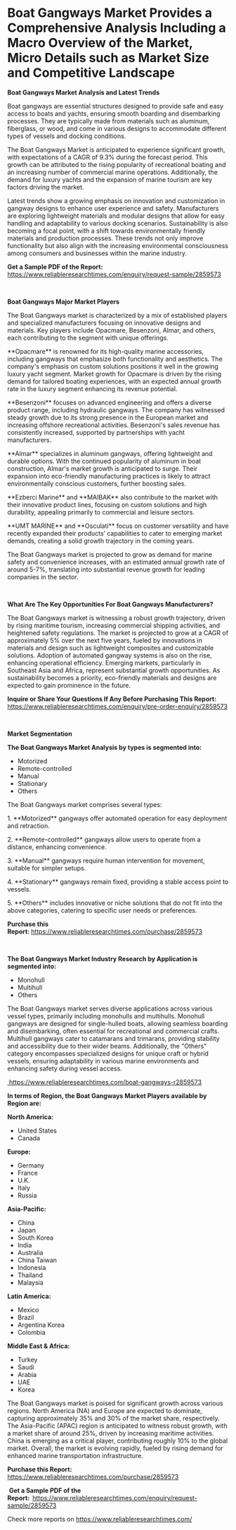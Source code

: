<p><h1>Boat Gangways Market Provides a Comprehensive Analysis Including a Macro Overview of the Market, Micro Details such as Market Size and Competitive Landscape</h1></p><p><strong>Boat Gangways Market Analysis and Latest Trends</strong></p>
<p><p>Boat gangways are essential structures designed to provide safe and easy access to boats and yachts, ensuring smooth boarding and disembarking processes. They are typically made from materials such as aluminum, fiberglass, or wood, and come in various designs to accommodate different types of vessels and docking conditions.</p><p>The Boat Gangways Market is anticipated to experience significant growth, with expectations of a CAGR of 9.3% during the forecast period. This growth can be attributed to the rising popularity of recreational boating and an increasing number of commercial marine operations. Additionally, the demand for luxury yachts and the expansion of marine tourism are key factors driving the market.</p><p>Latest trends show a growing emphasis on innovation and customization in gangway designs to enhance user experience and safety. Manufacturers are exploring lightweight materials and modular designs that allow for easy handling and adaptability to various docking scenarios. Sustainability is also becoming a focal point, with a shift towards environmentally friendly materials and production processes. These trends not only improve functionality but also align with the increasing environmental consciousness among consumers and businesses within the marine industry.</p></p>
<p><strong>Get a Sample PDF of the Report:&nbsp;</strong> <a href="https://www.reliableresearchtimes.com/enquiry/request-sample/2859573?utm_campaign=2792&utm_medium=2&utm_source=Github&utm_content=ia&utm_term=12032025&utm_id=boat-gangways">https://www.reliableresearchtimes.com/enquiry/request-sample/2859573</a></p>
<p>&nbsp;</p>
<p><strong>Boat Gangways Major Market Players</strong></p>
<p><p>The Boat Gangways market is characterized by a mix of established players and specialized manufacturers focusing on innovative designs and materials. Key players include Opacmare, Besenzoni, Almar, and others, each contributing to the segment with unique offerings.</p><p>**Opacmare** is renowned for its high-quality marine accessories, including gangways that emphasize both functionality and aesthetics. The company's emphasis on custom solutions positions it well in the growing luxury yacht segment. Market growth for Opacmare is driven by the rising demand for tailored boating experiences, with an expected annual growth rate in the luxury segment enhancing its revenue potential.</p><p>**Besenzoni** focuses on advanced engineering and offers a diverse product range, including hydraulic gangways. The company has witnessed steady growth due to its strong presence in the European market and increasing offshore recreational activities. Besenzoni's sales revenue has consistently increased, supported by partnerships with yacht manufacturers.</p><p>**Almar** specializes in aluminum gangways, offering lightweight and durable options. With the continued popularity of aluminum in boat construction, Almar's market growth is anticipated to surge. Their expansion into eco-friendly manufacturing practices is likely to attract environmentally conscious customers, further boosting sales.</p><p>**Ezberci Marine** and **MAIBAK** also contribute to the market with their innovative product lines, focusing on custom solutions and high durability, appealing primarily to commercial and leisure sectors.</p><p>**UMT MARINE** and **Osculati** focus on customer versatility and have recently expanded their products’ capabilities to cater to emerging market demands, creating a solid growth trajectory in the coming years.</p><p>The Boat Gangways market is projected to grow as demand for marine safety and convenience increases, with an estimated annual growth rate of around 5-7%, translating into substantial revenue growth for leading companies in the sector.</p></p>
<p>&nbsp;</p>
<p><strong>What Are The Key Opportunities For Boat Gangways Manufacturers?</strong></p>
<p><p>The Boat Gangways market is witnessing a robust growth trajectory, driven by rising maritime tourism, increasing commercial shipping activities, and heightened safety regulations. The market is projected to grow at a CAGR of approximately 5% over the next five years, fueled by innovations in materials and design such as lightweight composites and customizable solutions. Adoption of automated gangway systems is also on the rise, enhancing operational efficiency. Emerging markets, particularly in Southeast Asia and Africa, represent substantial growth opportunities. As sustainability becomes a priority, eco-friendly materials and designs are expected to gain prominence in the future.</p></p>
<p><strong>Inquire or Share Your Questions If Any Before Purchasing This Report:</strong> <a href="https://www.reliableresearchtimes.com/enquiry/pre-order-enquiry/2859573?utm_campaign=2792&utm_medium=2&utm_source=Github&utm_content=ia&utm_term=12032025&utm_id=boat-gangways">https://www.reliableresearchtimes.com/enquiry/pre-order-enquiry/2859573</a></p>
<p>&nbsp;</p>
<p><strong>Market Segmentation</strong></p>
<p><strong>The Boat Gangways Market Analysis by types is segmented into:</strong></p>
<p><ul><li>Motorized</li><li>Remote-controlled</li><li>Manual</li><li>Stationary</li><li>Others</li></ul></p>
<p><p>The Boat Gangways market comprises several types: </p><p>1. **Motorized** gangways offer automated operation for easy deployment and retraction. </p><p>2. **Remote-controlled** gangways allow users to operate from a distance, enhancing convenience. </p><p>3. **Manual** gangways require human intervention for movement, suitable for simpler setups. </p><p>4. **Stationary** gangways remain fixed, providing a stable access point to vessels. </p><p>5. **Others** includes innovative or niche solutions that do not fit into the above categories, catering to specific user needs or preferences.</p></p>
<p><strong>Purchase this Report:&nbsp;</strong><a href="https://www.reliableresearchtimes.com/purchase/2859573?utm_campaign=2792&utm_medium=2&utm_source=Github&utm_content=ia&utm_term=12032025&utm_id=boat-gangways">https://www.reliableresearchtimes.com/purchase/2859573</a></p>
<p>&nbsp;</p>
<p><strong>The Boat Gangways Market Industry Research by Application is segmented into:</strong></p>
<p><ul><li>Monohull</li><li>Multihull</li><li>Others</li></ul></p>
<p><p>The Boat Gangways market serves diverse applications across various vessel types, primarily including monohulls and multihulls. Monohull gangways are designed for single-hulled boats, allowing seamless boarding and disembarking, often essential for recreational and commercial crafts. Multihull gangways cater to catamarans and trimarans, providing stability and accessibility due to their wider beams. Additionally, the "Others" category encompasses specialized designs for unique craft or hybrid vessels, ensuring adaptability in various marine environments and enhancing safety during vessel access.</p></p>
<p><a href="https://www.reliableresearchtimes.com/boat-gangways-r2859573?utm_campaign=2792&utm_medium=2&utm_source=Github&utm_content=ia&utm_term=12032025&utm_id=boat-gangways">&nbsp;https://www.reliableresearchtimes.com/boat-gangways-r2859573</a></p>
<p><strong>In terms of Region, the Boat Gangways Market Players available by Region are:</strong></p>
<p>
    <p> <strong> North America: </strong>
        <ul>
            <li>United States</li>
            <li>Canada</li>
        </ul>
        </p> 
    <p> <strong> Europe: </strong>
        <ul>
            <li>Germany</li>
            <li>France</li>
            <li>U.K.</li>
            <li>Italy</li>
            <li>Russia</li>
        </ul>
        </p> 
    <p> <strong> Asia-Pacific: </strong>
        <ul>
            <li>China</li>
            <li>Japan</li>
            <li>South Korea</li>
            <li>India</li>
            <li>Australia</li>
            <li>China Taiwan</li>
            <li>Indonesia</li>
            <li>Thailand</li>
            <li>Malaysia</li>
        </ul>
        </p> 
    <p> <strong> Latin America: </strong>
        <ul>
            <li>Mexico</li>
            <li>Brazil</li>
            <li>Argentina Korea</li>
            <li>Colombia</li>
        </ul>
        </p> 
    <p> <strong> Middle East & Africa: </strong>
        <ul>
            <li>Turkey</li>
            <li>Saudi</li>
            <li>Arabia</li>
            <li>UAE</li>
            <li>Korea</li>
        </ul>
    </p>
    </p>
<p><p>The Boat Gangways market is poised for significant growth across various regions. North America (NA) and Europe are expected to dominate, capturing approximately 35% and 30% of the market share, respectively. The Asia-Pacific (APAC) region is anticipated to witness robust growth, with a market share of around 25%, driven by increasing maritime activities. China is emerging as a critical player, contributing roughly 10% to the global market. Overall, the market is evolving rapidly, fueled by rising demand for enhanced marine transportation infrastructure.</p></p>
<p><strong>Purchase this Report: </strong><a href="https://www.reliableresearchtimes.com/purchase/2859573?utm_campaign=2792&utm_medium=2&utm_source=Github&utm_content=ia&utm_term=12032025&utm_id=boat-gangways">https://www.reliableresearchtimes.com/purchase/2859573</a></p>
<p>&nbsp;<strong>Get a Sample PDF of the Report:&nbsp;&nbsp;</strong><a href="https://www.reliableresearchtimes.com/enquiry/request-sample/2859573?utm_campaign=2792&utm_medium=2&utm_source=Github&utm_content=ia&utm_term=12032025&utm_id=boat-gangways">https://www.reliableresearchtimes.com/enquiry/request-sample/2859573</a></p>
<p><strong></strong></p>
<p>Check more reports on <a href="https://www.reliableresearchtimes.com/?utm_campaign=2792&utm_medium=2&utm_source=Github&utm_content=ia&utm_term=12032025&utm_id=boat-gangways">https://www.reliableresearchtimes.com/</a></p>